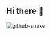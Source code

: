 ## Hi there 👋

<!--
**Romerac/romerac** is a ✨ _special_ ✨ repository because its `README.md` (this file) appears on your GitHub profile.

Here are some ideas to get you started:

- 🔭 I’m currently working on ...
- 🌱 I’m currently learning ...
- 👯 I’m looking to collaborate on ...
- 🤔 I’m looking for help with ...
- 💬 Ask me about ...
- 📫 How to reach me: ...
- 😄 Pronouns: ...
- ⚡ Fun fact: ...
-->


<picture>
  <source media="(prefers-color-scheme: dark)" srcset="https://raw.githubusercontent.com/Romerac/Romerac/output/github-snake-dark.svg" />
  <source media="(prefers-color-scheme: light)" srcset="https://raw.githubusercontent.com/Romerac/Romerac/output/github-snake.svg" />
  <img alt="github-snake" src="https://raw.githubusercontent.com/Romerac/Romerac/output/github-snake.svg" />
</picture>
